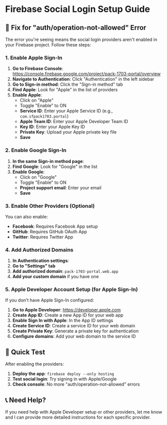 # Firebase Social Login Setup Guide

## 🔧 Fix for "auth/operation-not-allowed" Error

The error you're seeing means the social login providers aren't enabled in your Firebase project. Follow these steps:

### 1. Enable Apple Sign-In

1. **Go to Firebase Console**: https://console.firebase.google.com/project/pack-1703-portal/overview
2. **Navigate to Authentication**: Click "Authentication" in the left sidebar
3. **Go to Sign-in method**: Click the "Sign-in method" tab
4. **Find Apple**: Look for "Apple" in the list of providers
5. **Enable Apple**:
   - Click on "Apple"
   - Toggle "Enable" to ON
   - **Service ID**: Enter your Apple Service ID (e.g., `com.sfpack1703.portal`)
   - **Apple Team ID**: Enter your Apple Developer Team ID
   - **Key ID**: Enter your Apple Key ID
   - **Private Key**: Upload your Apple private key file
   - **Save**

### 2. Enable Google Sign-In

1. **In the same Sign-in method page**:
2. **Find Google**: Look for "Google" in the list
3. **Enable Google**:
   - Click on "Google"
   - Toggle "Enable" to ON
   - **Project support email**: Enter your email
   - **Save**

### 3. Enable Other Providers (Optional)

You can also enable:
- **Facebook**: Requires Facebook App setup
- **GitHub**: Requires GitHub OAuth App
- **Twitter**: Requires Twitter App

### 4. Add Authorized Domains

1. **In Authentication settings**:
2. **Go to "Settings" tab**
3. **Add authorized domain**: `pack-1703-portal.web.app`
4. **Add your custom domain** if you have one

### 5. Apple Developer Account Setup (for Apple Sign-In)

If you don't have Apple Sign-In configured:

1. **Go to Apple Developer**: https://developer.apple.com
2. **Create App ID**: Create a new App ID for your web app
3. **Enable Sign In with Apple**: In the App ID settings
4. **Create Service ID**: Create a service ID for your web domain
5. **Create Private Key**: Generate a private key for authentication
6. **Configure domains**: Add your web domain to the service ID

## 🚀 Quick Test

After enabling the providers:

1. **Deploy the app**: `firebase deploy --only hosting`
2. **Test social login**: Try signing in with Apple/Google
3. **Check console**: No more "auth/operation-not-allowed" errors

## 📞 Need Help?

If you need help with Apple Developer setup or other providers, let me know and I can provide more detailed instructions for each specific provider.

